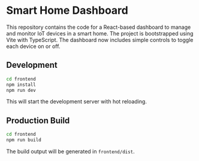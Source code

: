 # Smart Home Dashboard

This repository contains the code for a React-based dashboard to manage and monitor IoT devices in a smart home. The project is bootstrapped using Vite with TypeScript. The dashboard now includes simple controls to toggle each device on or off.

## Development

```bash
cd frontend
npm install
npm run dev
```

This will start the development server with hot reloading.

## Production Build

```bash
cd frontend
npm run build
```

The build output will be generated in `frontend/dist`.

